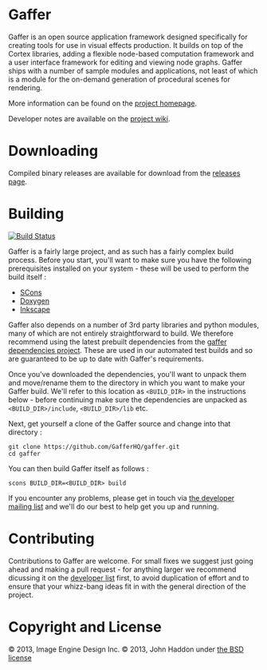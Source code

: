 Gaffer
======

Gaffer is an open source application framework designed specifically for creating tools for use in visual effects production. It builds on top of the Cortex libraries, adding a flexible node-based computation framework and a user interface framework for editing and viewing node graphs. Gaffer ships with a number of sample modules and applications, not least of which is a module for the on-demand generation of procedural scenes for rendering.

More information can be found on the [project homepage](http://gafferhq.org).

Developer notes are available on the [project wiki](https://github.com/GafferHQ/gaffer/wiki).

Downloading
===========

Compiled binary releases are available for download from the [releases page](https://github.com/GafferHQ/gaffer/releases).

Building
========

[![Build Status](https://travis-ci.org/GafferHQ/gaffer.svg?branch=master)]("https://travis-ci.org/GafferHQ/gaffer")

Gaffer is a fairly large project, and as such has a fairly complex build process. Before you start, you'll want to make sure you have the following prerequisites installed on your system - these will be used to perform the build itself :

- [SCons](http://www.scons.org)
- [Doxygen](http://www.stack.nl/~dimitri/doxygen)
- [Inkscape](http://inkscape.org)

Gaffer also depends on a number of 3rd party libraries and python modules, many of which are not entirely straightforward to build. We therefore recommend using the latest prebuilt dependencies from the [gaffer dependencies project](https://github.com/GafferHQ/dependencies/releases). These are used in our automated test builds and so are guaranteed to be up to date with Gaffer's requirements.

Once you've downloaded the dependencies, you'll want to unpack them and move/rename them to the directory in which you want to make your Gaffer build. We'll refer to this location as `<BUILD_DIR>` in the instructions below - before continuing make sure the dependencies are unpacked as `<BUILD_DIR>/include`, `<BUILD_DIR>/lib` etc.

Next, get yourself a clone of the Gaffer source and change into that directory :

```
git clone https://github.com/GafferHQ/gaffer.git
cd gaffer
```

You can then build Gaffer itself as follows :

```
scons BUILD_DIR=<BUILD_DIR> build
```

If you encounter any problems, please get in touch via [the developer mailing list](https://groups.google.com/forum/#!forum/gaffer-dev) and we'll do our best to help get you up and running.

Contributing
============

Contributions to Gaffer are welcome. For small fixes we suggest just going ahead and making a pull request - for anything larger we recommend dicussing it on the [developer list](https://groups.google.com/forum/#!forum/gaffer-dev) first, to avoid duplication of effort and to ensure that your whizz-bang ideas fit in with the general direction of the project.

Copyright and License
=====================

© 2013, Image Engine Design Inc. © 2013, John Haddon under [the BSD license](https://github.com/GafferHQ/gaffer/blob/master/LICENSE)
